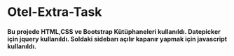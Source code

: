 # Otel-Extra-Task

#### Bu projede HTML,CSS ve Bootstrap Kütüphaneleri kullanıldı. Datepicker için jquery kullanıldı. Soldaki sidebarı açılır kapanır yapmak için javascript kullanıldı. 
